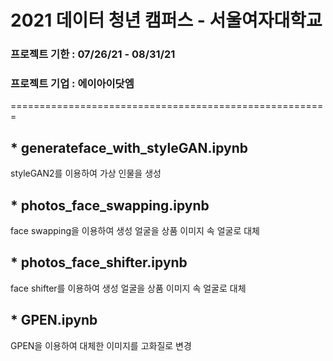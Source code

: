 # 2021 데이터 청년 캠퍼스 - 서울여자대학교
### 프로젝트 기한 : 07/26/21 - 08/31/21
### 프로젝트 기업 : 에이아이닷엠
=======================================================

## * generateface_with_styleGAN.ipynb
styleGAN2를 이용하여 가상 인물을 생성

## * photos_face_swapping.ipynb
face swapping을 이용하여 생성 얼굴을 상품 이미지 속 얼굴로 대체

## * photos_face_shifter.ipynb
face shifter를 이용하여 생성 얼굴을 상품 이미지 속 얼굴로 대체

## * GPEN.ipynb
GPEN을 이용하여 대체한 이미지를 고화질로 변경

